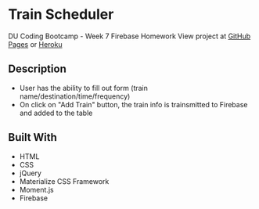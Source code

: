 <h1>Train Scheduler</h1>
  <p>DU Coding Bootcamp - Week 7 Firebase Homework
    View project at <a target='_blank' href='https://beccaharris.github.io/train-scheduler/'>GitHub Pages</a> or <a target='_blank' href='https://train-schedule-tracker.herokuapp.com/'>Heroku</a>
  </p>

<h2>Description</h2>
<ul>
  <li>User has the ability to fill out form (train name/destination/time/frequency)</li>
  <li>On click on "Add Train" button, the train info is trainsmitted to Firebase and added to the table</li>
</ul>

<h2>Built With</h2>
<ul>
  <li>HTML</li>
  <li>CSS</li>
  <li>jQuery</li>
  <li>Materialize CSS Framework</li>
  <li>Moment.js</li>
  <li>Firebase</li>
</ul>